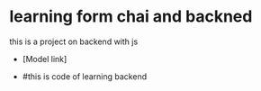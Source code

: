 # learning form chai and backned 

this is a project on backend with js
- [Model link]

- #this is code of learning backend
